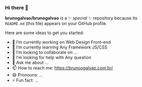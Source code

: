 ### Hi there 👋


**brunogalvao/brunogalvao** is a ✨ _special_ ✨ repository because its `README.md` (this file) appears on your GitHub profile.

Here are some ideas to get you started:

- 🔭 I’m currently working on Web Design Front-end
- 🌱 I’m currently learning Any Framework JS/CSS
- 👯 I’m looking to collaborate on ...
- 🤔 I’m looking for help with Any question
- 💬 Ask me about ...
- 📫 How to reach me: https://brunoogalvao.com.br/
- 😄 Pronouns: ...
- ⚡ Fun fact: ...

